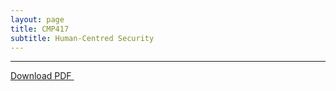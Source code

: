 ```yaml
---
layout: page
title: CMP417
subtitle: Human-Centred Security
---
```


---

<a href="/assets/pdfs/PhishingEssay.pdf" download> Download PDF </a>

<object data="/assets/pdfs/PhishingEssay.pdf" type="application/pdf" typemustmatch style="height: 750px; width: 100%;">
</object>